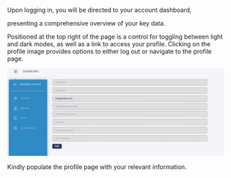 Upon logging in, you will be directed to your account dashboard,



presenting a comprehensive overview of your key data.

Positioned at the top right of the page is a control for toggling between light and dark modes, as well as a link to access your profile. 
Clicking on the profile image provides options to either log out or navigate to the profile page.

![Profile page](assets/images/ProfilePage.png "Profile page")

Kindly populate the profile page with your relevant information.


